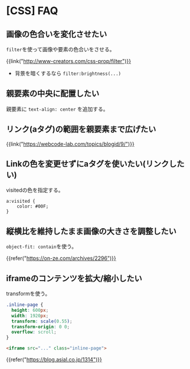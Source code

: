 # [CSS] FAQ


画像の色合いを変化させたい
--------------------------

`filter`を使って画像や要素の色合いをさせる。

{{link("http://www-creators.com/css-prop/filter")}}

* 背景を暗くするなら `filter:brightness(...)`


親要素の中央に配置したい
------------------------

親要素に `text-align: center` を追加する。


リンク(aタグ)の範囲を親要素まで広げたい
---------------------------------------

{{link("https://webcode-lab.com/topics/blogid/9/")}}


Linkの色を変更せずにaタグを使いたい(リンクしたい)
-------------------------------------------------

visitedの色を指定する。

```
a:visited {
    color: #00F;
}
```


縦横比を維持したまま画像の大きさを調整したい
--------------------------------------------

`object-fit: contain`を使う。

{{refer("https://on-ze.com/archives/2296")}}


iframeのコンテンツを拡大/縮小したい
-----------------------------------

transformを使う。

```css
.inline-page {
  height: 600px;
  width: 1920px;
  transform: scale(0.55);
  transform-origin: 0 0;
  overflow: scroll;
}
```

```html
<iframe src="..." class="inline-page">
```

{{refer("https://blog.asial.co.jp/1314")}}
